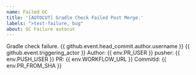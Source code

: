 ```yaml
---
name: Failed GC
title: '[AUTOCUT] Gradle Check Failed Post Merge.'
labels: ">test-failure, bug"
about: GC Failure autocut
---
```


Gradle check failure.
{{ github.event.head_commit.author.username }}
{{ github.event.triggering_actor }}
Author: {{ env.PR_USER }}
pusher: {{ env.PUSH_USER }}
PR: {{ env.WORKFLOW_URL }} 
CommitId: {{ env.PR_FROM_SHA }}
